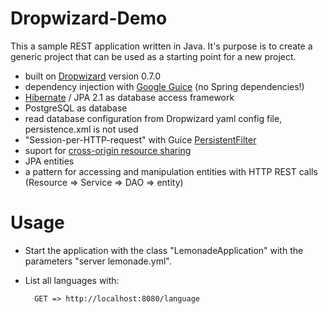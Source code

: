 Dropwizard-Demo
=========================
This a sample REST application written in Java. It's purpose is to create a generic project that can be used as a starting point for a new project.

- built on [Dropwizard](https://dropwizard.github.io/dropwizard/) version 0.7.0
- dependency injection with [Google Guice](https://code.google.com/p/google-guice/) (no Spring dependencies!)
- [Hibernate](http://hibernate.org/) / JPA 2.1 as database access framework
- PostgreSQL as database
- read database configuration from Dropwizard yaml config file, persistence.xml is not used
- "Session-per-HTTP-request" with Guice [PersistentFilter](https://code.google.com/p/google-guice/wiki/JPA)
- suport for [cross-origin resource sharing](http://en.wikipedia.org/wiki/Cross-origin_resource_sharing)
- JPA entities 
- a pattern for accessing and manipulation entities with HTTP REST calls (Resource => Service => DAO => entity)


# Usage

* Start the application with the class "LemonadeApplication" with the parameters "server lemonade.yml".

* List all languages with:

        GET => http://localhost:8080/language


